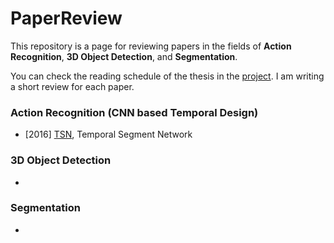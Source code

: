 # PaperReview

This repository is a page for reviewing papers in the fields of **Action Recognition**, **3D Object Detection**, and **Segmentation**.

You can check the reading schedule of the thesis in the [project](https://github.com/users/jinsoo9595/projects/1). I am writing a short review for each paper.


### Action Recognition (CNN based Temporal Design)
- [2016] [TSN](https://github.com/jinsoo9595/PaperReview/issues/1), Temporal Segment Network

### 3D Object Detection
- 

### Segmentation
- 
